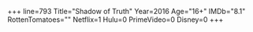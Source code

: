 +++
line=793
Title="Shadow of Truth"
Year=2016
Age="16+"
IMDb="8.1"
RottenTomatoes=""
Netflix=1
Hulu=0
PrimeVideo=0
Disney=0
+++

